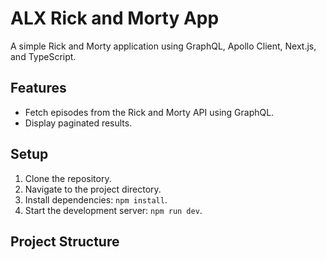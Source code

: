 # ALX Rick and Morty App

A simple Rick and Morty application using GraphQL, Apollo Client, Next.js, and TypeScript.

## Features
- Fetch episodes from the Rick and Morty API using GraphQL.
- Display paginated results.

## Setup
1. Clone the repository.
2. Navigate to the project directory.
3. Install dependencies: `npm install`.
4. Start the development server: `npm run dev`.

## Project Structure
